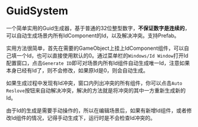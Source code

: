 # GuidSystem

一个简单实用的Guid生成器，基于普通的32位整型数字，**不保证数字是连续的**，可以自动生成场景内所有IdComponent的Id，以及解决冲突。支持Prefab。

实用方法很简单，首先在需要的GameObject上挂上IdComponent组件，可以自己填一个Id，也可以直接使用默认的0。通过菜单栏的`Windows/Id Window`打开Id配置窗口，点击`Generate ID`即可对场景内所有Id组件自动生成唯一Id，注意如果本身已经有Id了，则不会修改，如果原Id是0，则会自动生成。

如果生成过程中发现有Id冲突，窗口内列出冲突的所有组件，你可以点击`Auto Reslove`按钮来自动解决冲突，解决的方法就是将冲突的其中一方重新生成新的Id。

由于Id的生成是需要手动操作的，所以在编辑场景后，如果有新增Id组件，或者修改Id组件的情况，记得手动生成下，运行时是不会检查Id冲突的。
